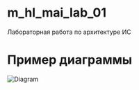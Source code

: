 # m_hl_mai_lab_01
Лабораторная работа по архитектуре ИС 

# Пример диаграммы 
![Diagram](http://www.plantuml.com/plantuml/png/RKv13W912Blp2ZxW5ym-GhrkY5iD2OncOBmO_-wuPdLZlD02JTiXKcesDwAZIGGVD3JlnAnJ7orGnvbDaaXrq6DHxlkFFqgxdBLqF6cD78iuNaVvShYeTKnDMxdiu5TKoLR1Vs9lOWtCFmNcwCtsNNRPrbP40yhKt9u0)
